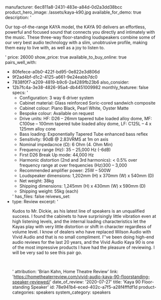 manufacturer: 6ec811a8-2431-483e-a84d-0d2a3dd38bcc
product_hero_image: /assets/kaya-k90.jpg
available_for_demo: true
description: '<p>Our top-of-the-range KAYA model, the KAYA 90 delivers an effortless, powerful and focused sound that connects you directly and intimately with the music. These three-way floor-standing loudspeakers combine some of our very best audio technology with a slim, unobtrusive profile, making them easy to live with, as well as a joy to listen to.</p>'
price: 26000
show_price: true
available_to_buy_online: true
pairs_well_with:
  - 80fefece-a0b0-422f-bd95-0e822e3d806d
  - 9f2ad4bf-d1c2-4125-a661-9e24eabb7dc0
  - 7838f0f7-a209-4819-b9c6-2a4289fb23b6
also_consider:
  - 12b7fc4a-3e38-4826-95a4-db4451009982
monthly_featuree: false
specs: '<ul><li>Configuration: 3 way 6 driver system<br></li><li>Cabinet material: Glass reinforced Soric-cored sandwich composite<br></li><li>Cabinet colour: Piano Black, Pearl White, Oyster Matte<br></li><li>Bespoke colour: Available on request<br></li><li>Drive units: HF: D26 – 26mm tapered tube loaded alloy dome, MF: C100se – 100mm tapered tube loaded alloy dome, LF: C125L – 4 x 125mm alloy cone<br></li><li>Bass loading: Exponentially Tapered Tube enhanced bass reflex<br></li><li>Sensitivity: 90dB @ 2.83VRMS at 1m on axis<br></li><li>Nominal impedacnce (Ω): 6 Ohm (4. Ohm Min)<br></li><li>Frequency range (Hz): 35 – 25,000 Hz (-6dB)<br></li><li>First D26 Break Up mode: 44,000 Hz<br></li><li>Harmonic distortion (2nd and 3rd harmonics): &lt; 0.5% over frequency range at over frequencies (Hz)300 – 3,000<br></li><li>Recommended amplifier power: 25W – 500W<br></li><li>Loudspeaker dimensions: 1,202mm (H) x 370mm (W) x 540mm (D)<br></li><li>Net weight: 38kg<br></li><li>Shipping dimensions: 1,245mm (H) x 430mm (W) x 590mm (D)<br></li><li>Shipping weight: 55kg (each)<br></li></ul>'
has_files: false
reivews_set:
  -
    type: Review
    excerpt: '<p>Kudos to Mr. Dickie, as his latest line of speakers is an unqualified success. I found the cabinets to have surprisingly little vibration even at high listening levels, and the internal loading characteristics let the Kayas play with very little distortion or shift in character regardless of volume level. I know of dealers who have replaced Wilson Audio with Vivid Audio and that is no small compliment. I''ve been doing high-end audio reviews for the last 20 years, and the Vivid Audio Kaya 90 is one of the most impressive products I have had the pleasure of reviewing. I will be very sad to see this pair go.</p><p><br></p>'
    attribution: 'Brian Kahn, Home Theatre Review'
    link: 'https://hometheaterreview.com/vivid-audio-kaya-90-floorstanding-speaker-reviewed/'
    date_of_review: '2020-07-27'
title: 'Kaya 90 Floor-standing Speaker'
id: 78e941b4-eced-402c-a7f5-a28f4fffdf1d
product-categories: speakers
system_category: speakers
